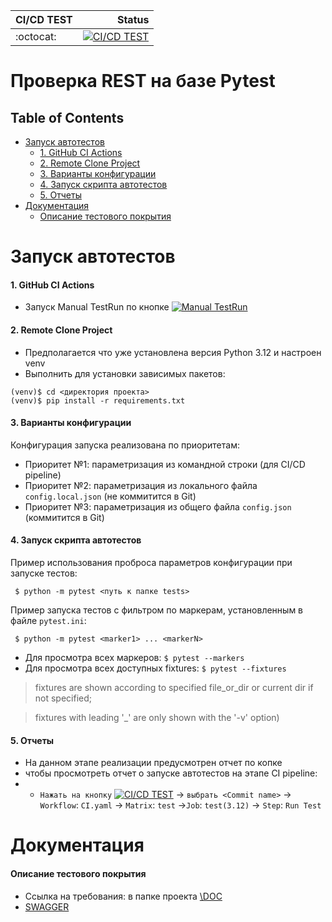 | CI/CD TEST |                                                                                                                                                                                                           Status |
|:-----------|-----------------------------------------------------------------------------------------------------------------------------------------------------------------------------------------------------------------:|
| :octocat:  | [![CI/CD TEST](https://github.com/sarzamas/pytest_rest_example_pets/actions/workflows/CI.yaml/badge.svg?branch=main&event=push)](https://github.com/sarzamas/pytest_rest_example_pets/actions/workflows/CI.yaml) |

Проверка REST на базе Pytest
============================

Table of Contents
-----------------
* [Запуск автотестов](#запуск-автотестов)
  * [1. GitHub CI Actions](#1-github-ci-actions)
  * [2. Remote Clone Project](#2-remote-clone-project)
  * [3. Варианты конфигурации](#3-варианты-конфигурации)
  * [4. Запуск скрипта автотестов](#4-запуск-скрипта-автотестов)
  * [5. Отчеты](#5-отчеты)
* [Документация](#Документация)
  * [Описание тестового покрытия](#описание-тестового-покрытия)

Запуск автотестов
============================
#### 1. GitHub CI Actions
- Запуск Manual TestRun по кнопке 
[![Manual TestRun](https://github.com/sarzamas/pytest_rest_example_pets/actions/workflows/manual.yaml/badge.svg?event=workflow_dispatch)](https://github.com/sarzamas/pytest_rest_example_pets/actions/workflows/manual.yaml)

#### 2. Remote Clone Project
- Предполагается что уже установлена версия Python 3.12 и настроен venv
- Выполнить для установки зависимых пакетов:
```
(venv)$ cd <директория проекта>
(venv)$ pip install -r requirements.txt
```
#### 3. Варианты конфигурации
Конфигурация запуска реализована по приоритетам:
- Приоритет №1: параметризация из командной строки (для CI/CD pipeline)
- Приоритет №2: параметризация из локального файла `config.local.json` (не коммитится в Git)
- Приоритет №3: параметризация из общего файла `config.json` (коммитится в Git)
#### 4. Запуск скрипта автотестов
Пример использования проброса параметров конфигурации при запуске тестов:
```
 $ python -m pytest <путь к папке tests>
```
Пример запуска тестов с фильтром по маркерам, установленным в файле `pytest.ini`:
```
 $ python -m pytest <marker1> ... <markerN>
```
- Для просмотра всех маркеров: ```$ pytest --markers```
- Для просмотра всех доступных fixtures: ```$ pytest --fixtures```
> fixtures are shown according to specified file_or_dir or current dir if not specified;

> fixtures with leading '_' are only shown with the '-v' option)

#### 5. Отчеты
- На данном этапе реализации предусмотрен отчет по копке
- чтобы просмотреть отчет о запуске автотестов на этапе CI pipeline:
- - `Нажать на кнопку` [![CI/CD TEST](https://github.com/sarzamas/pytest_rest_example_pets/actions/workflows/CI.yaml/badge.svg?branch=main&event=push)](https://github.com/sarzamas/pytest_rest_example_pets/actions/workflows/CI.yaml) -> `выбрать <Commit name>` -> `Workflow`: `CI.yaml` -> `Matrix`: `test` ->`Job`: `test(3.12)` -> `Step`: `Run Test`

Документация
============================
#### Описание тестового покрытия
- Ссылка на требования: в папке проекта [\DOC](https://github.com/sarzamas/pytest_rest_example_pets/tree/main/DOC)
- [SWAGGER](https://petstore.swagger.io/)
